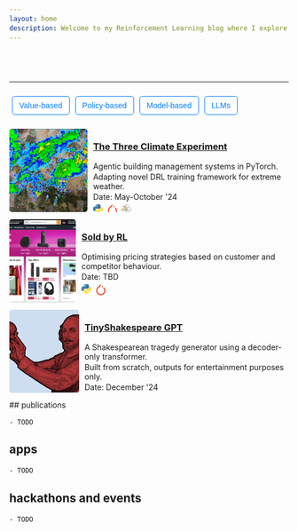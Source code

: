 ```yaml
---
layout: home
description: Welcome to my Reinforcement Learning blog where I explore RL concepts, projects, and insights to connect with top RL labs in London.
---
```


<style>
/* Add the CSS for the typing animation */
@keyframes typing {
    from { width: 0; }
    to { width: 100%; }
}

@keyframes blink-caret {
    from, to { border-color: transparent; }
    50% { border-color: black; }
}

.typing-animation {
    font-size: 24px;
    white-space: nowrap;
    overflow: hidden;
    border-right: 3px solid;
    width: 0;
    animation: typing 6s steps(50, end), blink-caret .75s step-end infinite;
    animation-fill-mode: forwards; /* Ensure the animation stays at the end state */
    margin: 20px auto;
    display: inline-block;
}

/* Add styles for the filter input */
.filter-input {
    margin: 20px 0;
    padding: 10px;
    font-size: 16px;
}

/* Add styles for the filter icons */
.filter-icon {
    cursor: pointer;
    margin: 5px;
    font-size: 24px; /* Adjust size as needed */
    color: #007bff; /* Change color as needed */
}

/* Add styles for the filter button bar */
.filter-button-bar {
    display: flex;
    flex-wrap: wrap;
    margin: 20px 0;
}

.filter-button {
    cursor: pointer;
    margin: 5px;
    padding: 8px 12px;
    font-size: 14px; /* Smaller font size */
    color: #007bff; /* Text color */
    background-color: white; /* Button color */
    border: 1px solid #007bff;
    border-radius: 5px; /* Rounded corners */
    transition: background-color 0.3s;
}

.filter-button.selected {
    background-color: #0056b3; /* Darker shade for selected state */
    color: white;
}

.filter-button:hover {
    background-color: #0056b3; /* Darker shade on hover */
    color: white;
}

/* Add styles for the contribution list */
#contribution-list {
    list-style-type: none; /* Remove default list styling */
    padding: 0; /* Remove padding from the list */
    margin: 0; /* Remove margin from the list */
}



.contribution-image {
    width: 150px; /* Set a fixed width for images */
    height: 150px; /* Set a fixed height for images */
    object-fit: cover; /* Maintain aspect ratio and cover the area */
    margin-right: 10px; /* Space between image and text */
    border-radius: 5px; /* Optional: rounded corners for images */
    padding: 0; /* Remove padding from images */
}

.contribution-item {
    display: flex; /* Use flexbox for alignment */
    align-items: flex-start; /* Align items at the start */
    margin-bottom: 10px; /* Space between items */
}

.project-details {
    margin-left: 10px; /* Add space between image and text */
    flex-grow: 1; /* Allow text to take available space */
    max-height: 150px; /* Set a maximum height for the text container */
    overflow: hidden; /* Hide overflow text */
}

.project-details p {
    margin: 2px 0; /* Reduce margin for the description */
    overflow: hidden; /* Prevent overflow */
    text-overflow: ellipsis; /* Add ellipsis for overflow text */
    display: -webkit-box; /* Use a box layout */
    -webkit-box-orient: vertical; /* Set orientation to vertical */
    -webkit-line-clamp: 3; /* Limit to 3 lines */
}

.project-details .project-date {
    margin: 5px 0; /* Reduce margin for the date */
}

.project-details .like-button {
    margin-top: 5px; /* Add a small margin for the like button */
}
/* Add styles for small icons */
.small-icon {
    width: 20px; /* Set a fixed width for small icons */
    height: 20px; /* Set a fixed height for small icons */
    margin-right: 5px; /* Space between icon and text */
    vertical-align: middle; /* Align icon with text */
}

.icon-list {
    display: flex;
    flex-direction: row;
    align-items: center;
    margin-top: 5px;
}

</style>
<div class="typing-animation" id="typing-text"></div> <!-- Add the typing animation -->
<script>
    // Function to handle typing animation
    function typeText(text, duration) {
        document.getElementById("typing-text").textContent = text;
        document.querySelector('.typing-animation').style.borderRight = '3px solid'; // Reset caret
        setTimeout(function() {
            document.querySelector('.typing-animation').style.borderRight = 'none';
        }, duration); // Match the duration of the typing animation
    }
    var text1 = "welcome to my journal...";
    typeText(text1, 4000); // Duration for the first text
    // Execute the second text after the first one completes
    setTimeout(function() {
        var text2 = "some thoughts, some projects.";
        typeText(text2, 4000); // Duration for the second text
    }, 4000); // Match the duration of the first text
</script>

<hr>
<!-- Filter Button Bar -->
<div class="filter-button-bar">
    <button class="filter-button" onclick="toggleFilter(this, 'Value-based')">Value-based</button>
    <button class="filter-button" onclick="toggleFilter(this, 'Policy-based')">Policy-based</button>
    <button class="filter-button" onclick="toggleFilter(this, 'Model-based')">Model-based</button>
    <button class="filter-button" onclick="toggleFilter(this, 'LLMs')">LLMs</button>
</div>
<ul id="contribution-list">
    <li data-tags="Value-based" class="contribution-item">
        <a href="projects/three_climate_experiment.html">
            <img src="assets/images/weather.jpg" alt="The Three Climate Experiment" class="contribution-image"> <!-- Image for the project -->
        </a>
        <div class="project-details">
            <h3><a href="projects/three_climate_experiment.html">The Three Climate Experiment</a></h3> <!-- Title -->
            <p>Agentic building management systems in PyTorch.</p> <!-- Short description -->
            <p>Adapting novel DRL training framework for extreme weather.</p> <!-- Short description -->
            <span class="project-date">Date: May-October '24</span> <!-- Date placeholder -->
            <div class="icon-list">
                <img src="assets/icons/Python-logo-notext.svg" class="small-icon" alt="Python">
                <img src="assets/icons/pytorch-svgrepo-com.svg" class="small-icon" alt="PyTorch"> 
                <img src="assets/icons/Matplotlib_icon.svg" class="small-icon" alt="Matplotlib"> 
            </div>
        </div>
    </li>
    <li data-tags="Value-based" class="contribution-item">
        <a href="projects/sold-by-RL">
            <img src="assets/images/amazon.png" alt="Sold by RL" class="contribution-image"> <!-- Image for the project -->
        </a>
        <div class="project-details">
            <h3><a href="projects/sold-by-RL">Sold by RL</a></h3> <!-- Title -->
            <p>Optimising pricing strategies based on customer and competitor behaviour.</p> <!-- Short description -->
            <span class="project-date">Date: TBD</span> <!-- Date placeholder -->
            <div class="icon-list">
                <img src="assets/icons/Python-logo-notext.svg" class="small-icon" alt="Python">
                <img src="assets/icons/pytorch-svgrepo-com.svg" class="small-icon" alt="PyTorch"> 
            </div>
        </div>
    </li>
    <li data-tags="Value-based, LLMs" class="contribution-item">
        <a href="projects/silly-shakespeare">
            <img src="assets/images/shakes.png" alt="TinyShakespeare" class="contribution-image"> <!-- Image for the project -->
        </a>
        <div class="project-details">
            <h3><a href="projects/silly-shakespeare">TinyShakespeare GPT</a></h3> <!-- Title -->
            <p>A Shakespearean tragedy generator using a decoder-only transformer.</p>
            <p>Built from scratch, outputs for entertainment purposes only.</p> 
            <span class="project-date">Date: December '24</span> <!-- Date placeholder -->
            <div class="icon-list">
                <img src="assets/icons/Python-logo-notext.svg" class="small-icon" alt="Python">
                <img src="assets/icons/pytorch-svgrepo-com.svg" class="small-icon" alt="PyTorch"> 
            </div>
        </div>
    </li>
    
</ul>
## publications

```
- TODO
```

## apps

```
- TODO
```

## hackathons and events

```
- TODO
```


<script>
    var selectedTags = [];

    function toggleFilter(button, tag) {
        button.classList.toggle('selected'); // Toggle selected class
        if (selectedTags.includes(tag)) {
            selectedTags = selectedTags.filter(t => t !== tag); // Remove tag if already selected
        } else {
            selectedTags.push(tag); // Add tag if not selected
        }
        filterContributions();
    }

    function filterContributions() {
        var list = document.getElementById("contribution-list");
        var items = list.getElementsByTagName("li");

        for (var i = 0; i < items.length; i++) {
            var tags = items[i].getAttribute("data-tags").toLowerCase();
            if (selectedTags.length === 0 || selectedTags.some(tag => tags.includes(tag.toLowerCase()))) {
                items[i].style.display = ""; // Show item
            } else {
                items[i].style.display = "none"; // Hide item
            }
        }
    }
</script>
